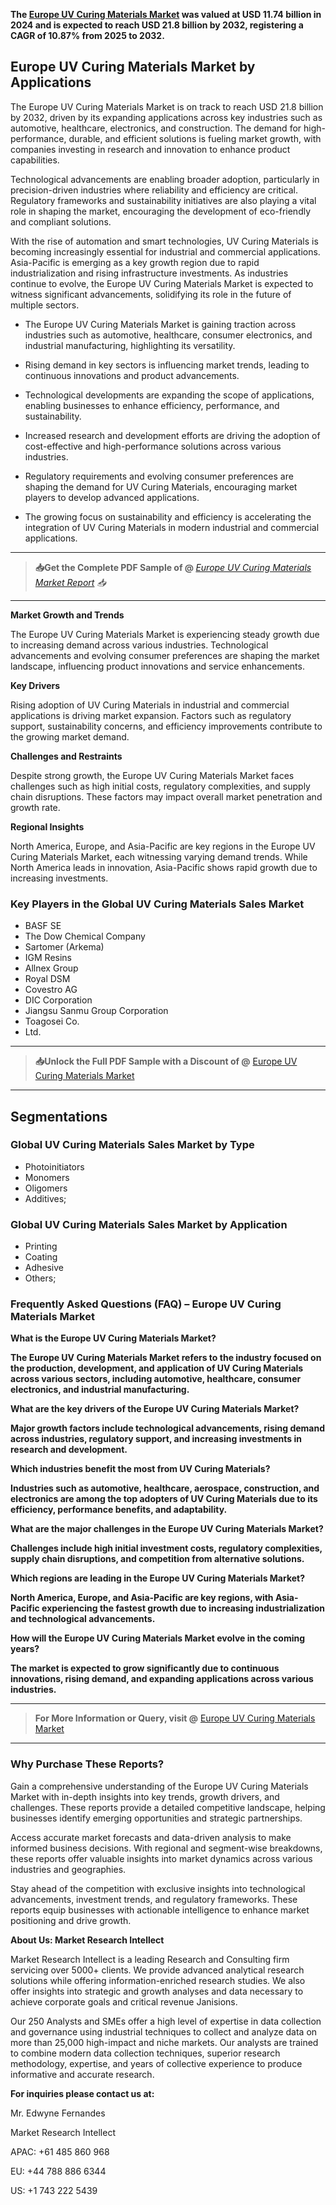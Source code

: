 <p><strong>The <a href="https://www.marketresearchintellect.com/download-sample/?rid=980242&amp;utm_source=Pulse-April-Europe&amp;utm_medium=852">Europe UV Curing Materials Market</a> was valued at USD 11.74 billion in 2024 and is expected to reach USD 21.8 billion by 2032, registering a CAGR of 10.87% from 2025 to 2032.</strong></p><h2>Europe UV Curing Materials Market by Applications&nbsp;</h2><p><p>The Europe UV Curing Materials Market is on track to reach USD 21.8 billion by 2032, driven by its expanding applications across key industries such as automotive, healthcare, electronics, and construction. The demand for high-performance, durable, and efficient solutions is fueling market growth, with companies investing in research and innovation to enhance product capabilities.</p><p>Technological advancements are enabling broader adoption, particularly in precision-driven industries where reliability and efficiency are critical. Regulatory frameworks and sustainability initiatives are also playing a vital role in shaping the market, encouraging the development of eco-friendly and compliant solutions.</p><p>With the rise of automation and smart technologies, UV Curing Materials is becoming increasingly essential for industrial and commercial applications. Asia-Pacific is emerging as a key growth region due to rapid industrialization and rising infrastructure investments. As industries continue to evolve, the Europe UV Curing Materials Market is expected to witness significant advancements, solidifying its role in the future of multiple sectors.</p></p><ul><li><p>The Europe UV Curing Materials Market is gaining traction across industries such as automotive, healthcare, consumer electronics, and industrial manufacturing, highlighting its versatility.</p></li><li><p>Rising demand in key sectors is influencing market trends, leading to continuous innovations and product advancements.</p></li><li><p>Technological developments are expanding the scope of applications, enabling businesses to enhance efficiency, performance, and sustainability.</p></li><li><p>Increased research and development efforts are driving the adoption of cost-effective and high-performance solutions across various industries.</p></li><li><p>Regulatory requirements and evolving consumer preferences are shaping the demand for UV Curing Materials, encouraging market players to develop advanced applications.</p></li><li><p>The growing focus on sustainability and efficiency is accelerating the integration of UV Curing Materials in modern industrial and commercial applications.</p></li></ul><hr /><blockquote><p><strong><span class="font-[700]">📥Get the Complete PDF Sample of @ </span></strong><em><span class="font-[700]"><a href="https://www.marketresearchintellect.com/download-sample/?rid=980242&amp;utm_source=Pulse-April-Europe&amp;utm_medium=852" target="_blank" data-tracking-control-name="article-ssr-frontend-pulse_little-text-block" data-tracking-will-navigate="" data-test-link="">Europe UV Curing Materials Market Report</a>&nbsp;📥</span></em></p></blockquote><hr /><p class="" data-start="77" data-end="360"><strong data-start="77" data-end="105">Market Growth and Trends</strong></p><p class="" data-start="77" data-end="360">The Europe UV Curing Materials Market is experiencing steady growth due to increasing demand across various industries. Technological advancements and evolving consumer preferences are shaping the market landscape, influencing product innovations and service enhancements.</p><p class="" data-start="362" data-end="606"><strong data-start="362" data-end="377">Key Drivers</strong></p><p class="" data-start="362" data-end="606">Rising adoption of UV Curing Materials in industrial and commercial applications is driving market expansion. Factors such as regulatory support, sustainability concerns, and efficiency improvements contribute to the growing market demand.</p><p class="" data-start="608" data-end="849"><strong data-start="608" data-end="637">Challenges and Restraints</strong></p><p class="" data-start="608" data-end="849">Despite strong growth, the Europe UV Curing Materials Market faces challenges such as high initial costs, regulatory complexities, and supply chain disruptions. These factors may impact overall market penetration and growth rate.</p><p class="" data-start="851" data-end="1095"><strong data-start="851" data-end="872">Regional Insights</strong></p><p class="" data-start="851" data-end="1095">North America, Europe, and Asia-Pacific are key regions in the Europe UV Curing Materials Market, each witnessing varying demand trends. While North America leads in innovation, Asia-Pacific shows rapid growth due to increasing investments.</p><p><h3>Key Players in the Global UV Curing Materials Sales Market </h3><ul><li>BASF SE</li><li>The Dow Chemical Company</li><li>Sartomer (Arkema)</li><li>IGM Resins</li><li>Allnex Group</li><li>Royal DSM</li><li>Covestro AG</li><li>DIC Corporation</li><li>Jiangsu Sanmu Group Corporation</li><li>Toagosei Co.</li><li>Ltd.</li></ul></p><hr /><blockquote><p><strong>📥Unlock the Full PDF Sample with a Discount of @</strong> <a href="https://www.marketresearchintellect.com/ask-for-discount/?rid=980242&amp;utm_source=Pulse-April-Europe&amp;utm_medium=852">Europe UV Curing Materials Market</a></p></blockquote><hr /><p><h2>Segmentations</h2><h3>Global UV Curing Materials Sales Market by Type</h3><ul><li>Photoinitiators</li><li>Monomers</li><li>Oligomers</li><li>Additives;</li></ul><h3>Global UV Curing Materials Sales Market by Application</h3><ul><li>Printing</li><li>Coating</li><li>Adhesive</li><li>Others;</li></ul></p><h3><strong>Frequently Asked Questions (FAQ) &ndash; Europe UV Curing Materials Market</strong></h3><p><strong>What is the Europe UV Curing Materials Market?</strong></p><p><strong>The Europe UV Curing Materials Market refers to the industry focused on the production, development, and application of UV Curing Materials across various sectors, including automotive, healthcare, consumer electronics, and industrial manufacturing.</strong></p><p><strong>What are the key drivers of the Europe UV Curing Materials Market?</strong></p><p><strong>Major growth factors include technological advancements, rising demand across industries, regulatory support, and increasing investments in research and development.</strong></p><p><strong>Which industries benefit the most from UV Curing Materials?</strong></p><p><strong>Industries such as automotive, healthcare, aerospace, construction, and electronics are among the top adopters of UV Curing Materials due to its efficiency, performance benefits, and adaptability.</strong></p><p><strong>What are the major challenges in the Europe UV Curing Materials Market?</strong></p><p><strong>Challenges include high initial investment costs, regulatory complexities, supply chain disruptions, and competition from alternative solutions.</strong></p><p><strong>Which regions are leading in the Europe UV Curing Materials Market?</strong></p><p><strong>North America, Europe, and Asia-Pacific are key regions, with Asia-Pacific experiencing the fastest growth due to increasing industrialization and technological advancements.</strong></p><p><strong>How will the Europe UV Curing Materials Market evolve in the coming years?</strong></p><p><strong>The market is expected to grow significantly due to continuous innovations, rising demand, and expanding applications across various industries.</strong></p><hr /><blockquote><p><span class="font-[700]"><strong>For More Information or Query, visit&nbsp;@</strong>&nbsp;</span><span class="font-[700]"><a href="https://www.marketresearchintellect.com/product/global-uv-curing-materials-sales-market/?utm_source=Linkedin&utm_medium=852" target="_blank" data-tracking-control-name="article-ssr-frontend-pulse_little-text-block" data-tracking-will-navigate="" data-test-link="">Europe UV Curing Materials Market</a></span></p></blockquote><hr /><h3><strong data-start="0" data-end="31">Why Purchase These Reports?</strong></h3><p class="" data-start="35" data-end="297">Gain a comprehensive understanding of the Europe UV Curing Materials Market with in-depth insights into key trends, growth drivers, and challenges. These reports provide a detailed competitive landscape, helping businesses identify emerging opportunities and strategic partnerships.</p><p class="" data-start="299" data-end="540">Access accurate market forecasts and data-driven analysis to make informed business decisions. With regional and segment-wise breakdowns, these reports offer valuable insights into market dynamics across various industries and geographies.</p><p class="" data-start="542" data-end="784">Stay ahead of the competition with exclusive insights into technological advancements, investment trends, and regulatory frameworks. These reports equip businesses with actionable intelligence to enhance market positioning and drive growth.</p><p><strong><span class="font-[700]">About Us: Market Research Intellect</span></strong></p><p><span class="">Market Research Intellect is a leading Research and Consulting firm servicing over 5000+ clients. We provide advanced analytical research solutions while offering information-enriched research studies.&nbsp;</span>We also offer insights into strategic and growth analyses and data necessary to achieve corporate goals and critical revenue Janisions.</p><p><span class="">Our 250 Analysts and SMEs offer a high level of expertise in data collection and governance using industrial techniques to collect and analyze data on more than 25,000 high-impact and niche markets. Our analysts are trained to combine modern data collection techniques, superior research methodology, expertise, and years of collective experience to produce informative and accurate research.</span></p><p><strong>For inquiries please contact us at:</strong></p><p>Mr. Edwyne Fernandes</p><p>Market Research Intellect</p><p>APAC: +61 485 860 968</p><p>EU: +44 788 886 6344</p><p>US: +1 743 222 5439</p>